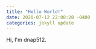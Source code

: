 ```yaml
---
title: "Hello World!"
date: 2020-07-12 22:08:28 -0400
categories: jekyll update
---
```


Hi, I'm dnap512.
